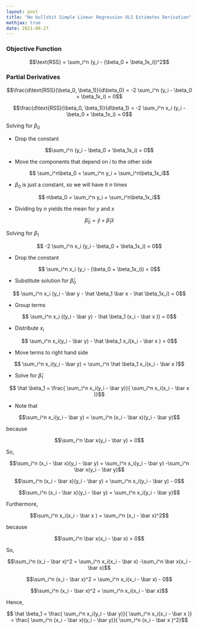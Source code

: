 ```yaml
---
layout: post
title: "No bullshit Simple Linear Regression OLS Estimates Derivation"
mathjax: true
date: 2021-08-27
---
```


### Objective Function

$$\text{RSS} = \sum_i^n (y_i - (\beta_0 + \beta_1x_i))^2$$

### Partial Derivatives

$$\frac{d\text{RSS}(\beta_0, \beta_1)}{d\beta_0} = -2 \sum_i^n (y_i - \beta_0 + \beta_1x_i) = 0$$ 

$$\frac{d\text{RSS}(\beta_0, \beta_1)}{d\beta_1} = -2 \sum_i^n x_i (y_i - \beta_0 + \beta_1x_i) = 0$$ 

Solving for $\beta_0$

- Drop the constant

$$\sum_i^n (y_i - \beta_0 + \beta_1x_i) = 0$$

- Move the components that depend on $i$ to the other side

$$ \sum_i^n\beta_0   = \sum_i^n y_i + \sum_i^n\beta_1x_i$$

- $\beta_0$ is just a constant, so we will have it $n$ times

$$ n\beta_0   = \sum_i^n y_i + \sum_i^n\beta_1x_i$$

- Dividing by $n$ yields the mean for $y$ and $x$

$$\hat \beta_0   = \bar y + \hat \beta_1 \bar x$$

Solving for $\beta_1$

$$ -2 \sum_i^n x_i (y_i - \beta_0 + \beta_1x_i) = 0$$ 

- Drop the constant

$$ \sum_i^n x_i (y_i - (\beta_0 + \beta_1x_i)) = 0$$ 

- Substitute solution for $\hat \beta_0$

$$ \sum_i^n x_i (y_i - \bar y - \hat \beta_1 \bar x -  \hat \beta_1x_i) = 0$$ 

- Group terms

$$ \sum_i^n x_i ((y_i - \bar y) - \hat \beta_1 (x_i - \bar x )) = 0$$ 

- Distribute $x_i$

$$ \sum_i^n x_i(y_i - \bar y) - \hat \beta_1 x_i(x_i - \bar x ) = 0$$ 

- Move terms to right hand side

$$ \sum_i^n x_i(y_i - \bar y) = \sum_i^n \hat \beta_1 x_i(x_i - \bar x )$$ 

- Solve for $\hat \beta_1$

$$ \hat \beta_1 = \frac{ \sum_i^n x_i(y_i - \bar y)}{ \sum_i^n  x_i(x_i - \bar x )}$$ 

- Note that

$$\sum_i^n x_i(y_i - \bar y) = \sum_i^n (x_i - \bar x)(y_i - \bar y)$$

because

$$\sum_i^n \bar x(y_i - \bar y) = 0$$

So,

$$\sum_i^n (x_i - \bar x)(y_i - \bar y) = \sum_i^n  x_i(y_i - \bar y) -\sum_i^n \bar x(y_i - \bar y)$$

$$\sum_i^n (x_i - \bar x)(y_i - \bar y) = \sum_i^n  x_i(y_i - \bar y) - 0$$

$$\sum_i^n (x_i - \bar x)(y_i - \bar y) = \sum_i^n  x_i(y_i - \bar y)$$

Furthermore,

$$\sum_i^n  x_i(x_i - \bar x ) = \sum_i^n  (x_i - \bar x)^2$$

because 

$$\sum_i^n \bar x(x_i - \bar x) = 0$$

So,

$$\sum_i^n (x_i - \bar x)^2 = \sum_i^n  x_i(x_i - \bar x) -\sum_i^n \bar x(x_i - \bar x)$$

$$\sum_i^n (x_i - \bar x)^2 = \sum_i^n  x_i(x_i - \bar x) - 0$$

$$\sum_i^n (x_i - \bar x)^2 = \sum_i^n  x_i(x_i - \bar x)$$

Hence,

$$ \hat \beta_1 = \frac{ \sum_i^n x_i(y_i - \bar y)}{ \sum_i^n  x_i(x_i - \bar x )} = \frac{ \sum_i^n (x_i - \bar x)(y_i - \bar y)}{ \sum_i^n  (x_i - \bar x )^2}$$ 

 
